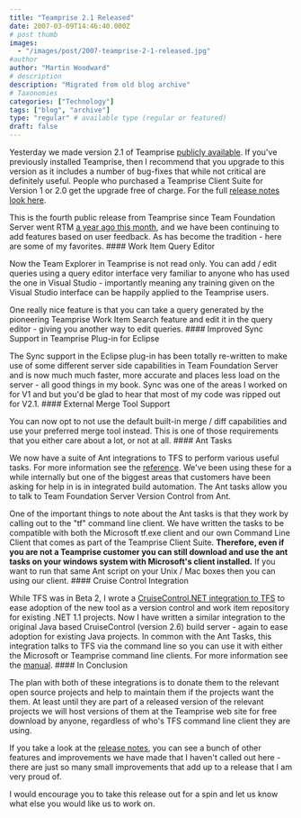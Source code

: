 ```yaml
---
title: "Teamprise 2.1 Released"
date: 2007-03-09T14:46:40.000Z
# post thumb
images:
  - "/images/post/2007-teamprise-2-1-released.jpg"
#author
author: "Martin Woodward"
# description
description: "Migrated from old blog archive"
# Taxonomies
categories: ["Technology"]
tags: ["blog", "archive"]
type: "regular" # available type (regular or featured)
draft: false
---
```


Yesterday we made version 2.1 of Teamprise [publicly available](http://www.teamprise.com/download/index.html).  If you've previously installed Teamprise, then I recommend that you upgrade to this version as it includes a number of bug-fixes that while not critical are definitely useful.  People who purchased a Teamprise Client Suite for Version 1 or 2.0 get the upgrade free of charge.  For the full [release notes look here](http://download.teamprise.com/cs/latest/release-notes/release-notes-2.1.1.5341R.html).   

This is the fourth public release from Teamprise since Team Foundation Server went RTM [a year ago this month](http://blogs.msdn.com/jeffbe/archive/2006/03/17/553858.aspx), and we have been continuing to add features based on user feedback.  As has become the tradition - here are some of my favorites. #### Work Item Query Editor 

Now the Team Explorer in Teamprise is not read only.  You can add / edit queries using a query editor interface very familiar to anyone who has used the one in Visual Studio - importantly meaning any training given on the Visual Studio interface can be happily applied to the Teamprise users. 

One really nice feature is that you can take a query generated by the pioneering Teamprise Work Item Search feature and edit it in the query editor - giving you another way to edit queries. #### Improved Sync Support in Teamprise Plug-in for Eclipse 

The Sync support in the Eclipse plug-in has been totally re-written to make use of some different server side capabilities in Team Foundation Server and is now much much faster, more accurate and places less load on the server - all good things in my book.  Sync was one of the areas I worked on for V1 and but you'd be glad to hear that most of my code was ripped out for V2.1. #### External Merge Tool Support 

You can now opt to not use the default built-in merge / diff capabilities and use your preferred merge tool instead.  This is one of those requirements that you either care about a lot, or not at all. #### Ant Tasks 

 We now have a suite of Ant integrations to TFS to perform various useful tasks.  For more information see the [reference](http://download.teamprise.com/cs/latest/docs/ant/manual.html).  We've been using these for a while internally but one of the biggest areas that customers have been asking for help in is in integrated build automation.  The Ant tasks allow you to talk to Team Foundation Server Version Control from Ant. 

One of the important things to note about the Ant tasks is that they work by calling out to the "tf" command line client.  We have written the tasks to be compatible with both the Microsoft tf.exe client and our own Command Line Client that comes as part of the Teamprise Client Suite.  **Therefore, even if you are not a Teamprise customer you can still download and use the ant tasks on your windows system with Microsoft's client installed.**  If you want to run that same Ant script on your Unix / Mac boxes then you can using our client. #### Cruise Control Integration 

While TFS was in Beta 2, I wrote a [CruiseControl.NET integration to TFS](http://www.codeplex.com/TFSCCNetPlugin/) to ease adoption of the new tool as a version control and work item repository for existing .NET 1.1 projects.  Now I have written a similar integration to the original Java based CruiseControl (version 2.6) build server - again to ease adoption for existing Java projects.  In common with the Ant Tasks, this integration talks to TFS via the command line so you can use it with either the Microsoft or Teamprise command line clients.  For more information see the [manual](http://download.teamprise.com/cs/latest/docs/cruisecontrol/manual.html). #### In Conclusion 

The plan with both of these integrations is to donate them to the relevant open source projects and help to maintain them if the projects want the them.  At least until they are part of a released version of the relevant projects we will host versions of them at the Teamprise web site for free download by anyone, regardless of who's TFS command line client they are using. 

If you take a look at the [release notes](http://download.teamprise.com/cs/latest/release-notes/release-notes-2.1.1.5341R.html), you can see a bunch of other features and improvements we have made that I haven't called out here - there are just so many small improvements that add up to a release that I am very proud of.   

I would encourage you to take this release out for a spin and let us know what else you would like us to work on.